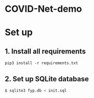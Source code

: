 # COVID-Net-demo

# Set up

## 1. Install all requirements
```
pip3 install -r requirements.txt
```

## 2. Set up SQLite database 
```bash
$ sqlite3 fyp.db < init.sql 
```